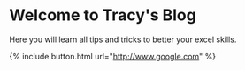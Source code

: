 # Welcome to Tracy's Blog

Here you will learn all tips and tricks to better your excel skills. 

{% include button.html url="http://www.google.com" %}
